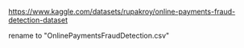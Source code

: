 https://www.kaggle.com/datasets/rupakroy/online-payments-fraud-detection-dataset

rename to "OnlinePaymentsFraudDetection.csv"